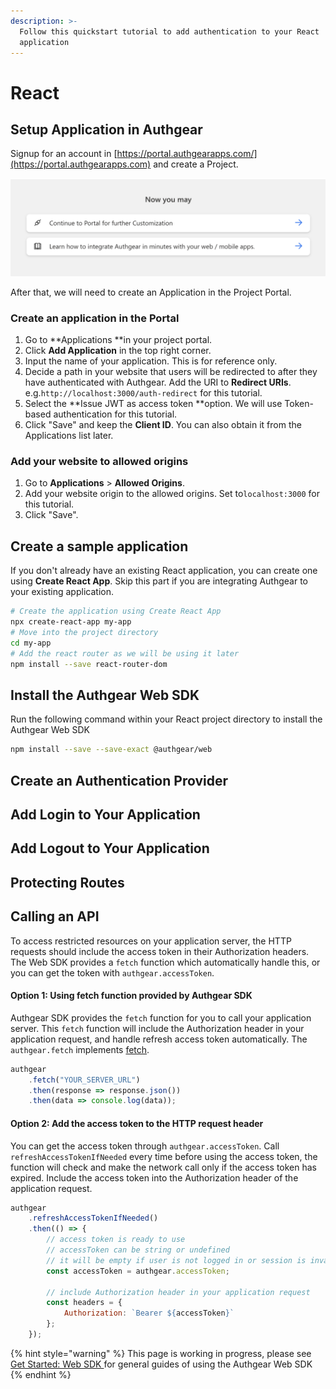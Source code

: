 ```yaml
---
description: >-
  Follow this quickstart tutorial to add authentication to your React
  application
---
```


# React

## Setup Application in Authgear

Signup for an account in [https://portal.authgearapps.com/](https://portal.authgearapps.com) and create a Project.

![Continue to Portal to create a new Application in the Project](../../.gitbook/assets/continue-to-portal.png)

After that, we will need to create an Application in the Project Portal.

### Create an application in the Portal

1. Go to **Applications **in your project portal.
2. Click **Add Application** in the top right corner.
3. Input the name of your application. This is for reference only.&#x20;
4. Decide a path in your website that users will be redirected to after they have authenticated with Authgear. Add the URI to **Redirect URIs**. e.g.`http://localhost:3000/auth-redirect`  for this tutorial.
5. Select the **Issue JWT as access token **option. We will use Token-based authentication for this tutorial.&#x20;
6. Click "Save" and keep the **Client ID**. You can also obtain it from the Applications list later.

### Add your website to allowed origins

1. Go to **Applications** > **Allowed Origins**.
2. Add your website origin to the allowed origins. Set to`localhost:3000` for this tutorial.
3. Click "Save".

## Create a sample application

If you don't already have an existing React application, you can create one using **Create React App**. Skip this part if you are integrating Authgear to your existing application.

```bash
# Create the application using Create React App
npx create-react-app my-app
# Move into the project directory
cd my-app
# Add the react router as we will be using it later
npm install --save react-router-dom
```

## Install the Authgear Web SDK

Run the following command within your React project directory to install the Authgear Web SDK

```bash
npm install --save --save-exact @authgear/web
```

## Create an Authentication Provider

## Add Login to Your Application

## Add Logout to Your Application

## Protecting Routes

## Calling an API

To access restricted resources on your application server, the HTTP requests should include the access token in their Authorization headers. The Web SDK provides a `fetch` function which automatically handle this, or you can get the token with `authgear.accessToken`.

#### Option 1: Using fetch function provided by Authgear SDK

Authgear SDK provides the `fetch` function for you to call your application server. This `fetch` function will include the Authorization header in your application request, and handle refresh access token automatically. The `authgear.fetch` implements [fetch](https://fetch.spec.whatwg.org).

```javascript
authgear
    .fetch("YOUR_SERVER_URL")
    .then(response => response.json())
    .then(data => console.log(data));
```

#### Option 2: Add the access token to the HTTP request header

You can get the access token through `authgear.accessToken`. Call `refreshAccessTokenIfNeeded` every time before using the access token, the function will check and make the network call only if the access token has expired. Include the access token into the Authorization header of the application request.

```javascript
authgear
    .refreshAccessTokenIfNeeded()
    .then(() => {
        // access token is ready to use
        // accessToken can be string or undefined
        // it will be empty if user is not logged in or session is invalid
        const accessToken = authgear.accessToken;

        // include Authorization header in your application request
        const headers = {
            Authorization: `Bearer ${accessToken}`
        };
    });
```

{% hint style="warning" %}
This page is working in progress, please see [Get Started: Web SDK ](../../get-started/website.md)for general guides of using the Authgear Web SDK
{% endhint %}
